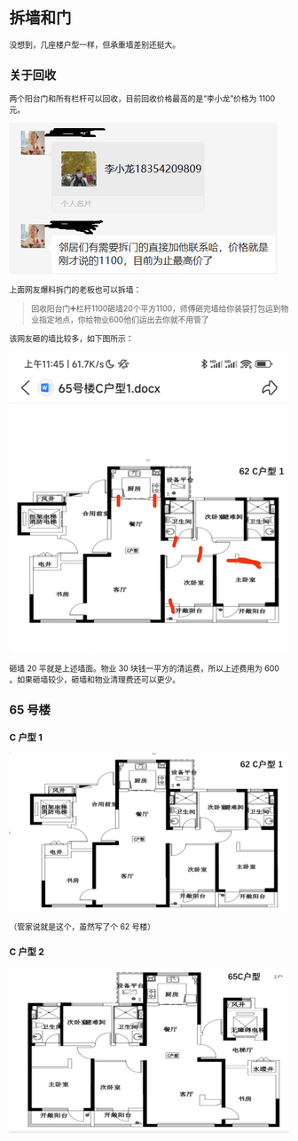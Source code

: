 # 拆墙和门

没想到，几座楼户型一样，但承重墙差别还挺大。

## 关于回收

两个阳台门和所有栏杆可以回收，目前回收价格最高的是“李小龙”价格为 1100 元。

![](images/sell-door.png)

上面网友爆料拆门的老板也可以拆墙：

> 回收阳台门➕栏杆1100砸墙20个平方1100，师傅砸完墙给你装袋打包运到物业指定地点，你给物业600他们运出去你就不用管了

该网友砸的墙比较多，如下图所示：

![](./images/chaiqiang1.jpg)

砸墙 20 平就是上述墙面。物业 30 块钱一平方的清运费，所以上述费用为 600 。如果砸墙较少，砸墙和物业清理费还可以更少。

## 65 号楼 

### C 户型 1

![65 号楼 C 户型 1](images/65-c1.png)

（管家说就是这个，虽然写了个 62 号楼）

### C 户型 2

![65 号楼 C 户型 1](images/65-c2.png)
